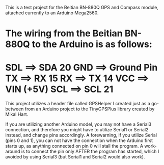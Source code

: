 This is a test project for the Beitian BN-880Q GPS and Compass module, attached currently to an Arduino Mega2560.

The wiring from the Beitian BN-880Q to the Arduino is as follows:
==============================
SDL	==>	SDA 20
GND	==>	Ground Pin
TX	==>	RX 15
RX	==>	TX 14
VCC	==>	VIN (+5V)
SCL	==>	SCL 21
==============================

This project utilizes a header file called GPSHelper I created just as a go-between from an Arduino project to the TinyGPSPlus library created by Mikal Hart.

If you are utilizing another Arduino model, you may not have a Serial3 connection, and therefore you might have to utilize Serial1 or Serial2 instead, and change pins accordingly. A forewarning, if you utilize Serial (pins 0 and 1), you can not have the connection when the Arduino first starts up, as anything connected on pin 0 will stall the program. A work-around is to connect the pin only AFTER the program has started, which I avoided by using Serial3 (but Serial1 and Serial2 would also work).
